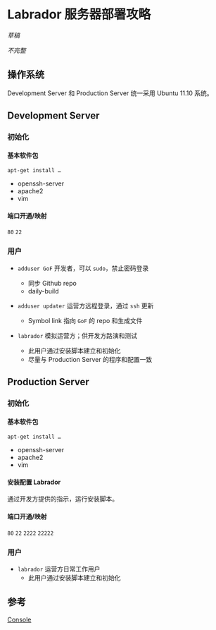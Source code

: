 # Labrador 服务器部署攻略

*草稿*

*不完整*

## 操作系统

Development Server 和 Production Server 统一采用 Ubuntu 11.10 系统。

## Development Server

### 初始化

#### 基本软件包

`apt-get install …`

- openssh-server
- apache2
- vim

#### 端口开通/映射

`80`
`22`

### 用户

- `adduser GoF` 开发者，可以 `sudo`，禁止密码登录
	* 同步 Github repo
	* daily-build
	
- `adduser updater` 运营方远程登录，通过 `ssh` 更新
	* Symbol link 指向 `GoF` 的 repo 和生成文件
	
- `labrador` 模拟运营方；供开发方路演和测试
	* 此用户通过安装脚本建立和初始化
	* 尽量与 Production Server 的程序和配置一致
	

## Production Server

### 初始化

#### 基本软件包

`apt-get install …`

- openssh-server
- apache2
- vim

#### 安装配置 Labrador

通过开发方提供的指示，运行安装脚本。


#### 端口开通/映射

`80`
`22`
`2222`
`22222`

### 用户

- `labrador` 运营方日常工作用户
	* 此用户通过安装脚本建立和初始化

## 参考

[Console](./console/admin/README.md)